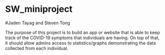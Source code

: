 # SW_miniproject 

#Jaden Tayag and Steven Tong 

The purpose of this project is to build an app or website that is able to keep track of the COVID-19 symptoms that individuals are having. On top of that, it should allow admins 
access to statistics/graphs demonstrating the data collected from each individual. 
